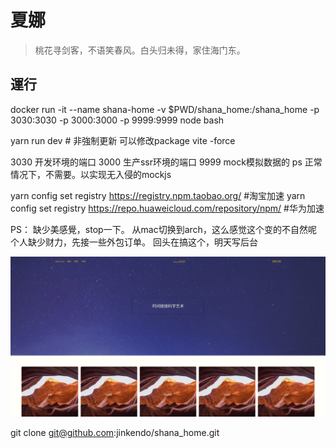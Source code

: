 # 夏娜
> 桃花寻剑客，不语笑春风。白头归未得，家住海门东。

## 運行
 docker run -it --name shana-home -v $PWD/shana_home:/shana_home -p 3030:3030  -p 3000:3000  -p 9999:9999 node bash 

 yarn run dev  # 非強制更新 可以修改package vite -force

3030 开发环境的端口
3000 生产ssr环境的端口
9999 mock模拟数据的 ps 正常情况下，不需要。以实现无入侵的mockjs


yarn config set registry https://registry.npm.taobao.org/ #淘宝加速
yarn config set registry https://repo.huaweicloud.com/repository/npm/ #华为加速


PS： 缺少美感覺，stop一下。  从mac切换到arch，这么感觉这个变的不自然呢
个人缺少财力，先接一些外包订单。 
回头在搞这个，明天写后台

![截图](./public/index.png)

git clone git@github.com:jinkendo/shana_home.git